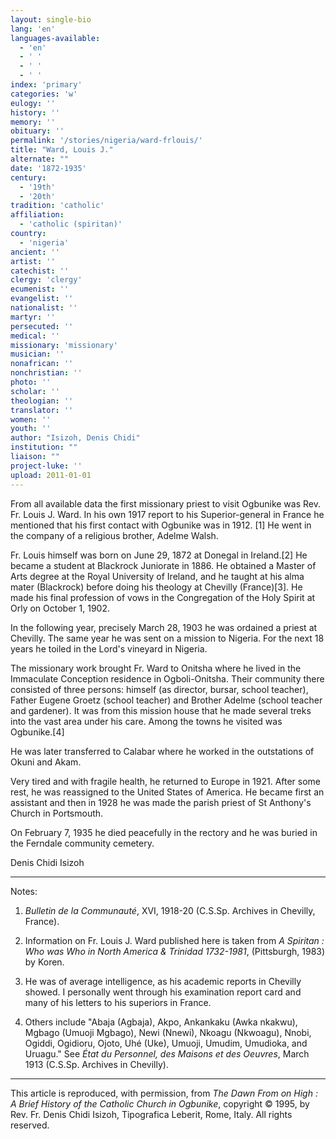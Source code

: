```yaml
---
layout: single-bio
lang: 'en'
languages-available:
  - 'en'
  - ' '
  - ' '
  - ' '
index: 'primary'
categories: 'w'
eulogy: ''
history: ''
memory: ''
obituary: ''
permalink: '/stories/nigeria/ward-frlouis/'
title: "Ward, Louis J."
alternate: ""
date: '1872-1935'
century:
  - '19th'
  - '20th'
tradition: 'catholic'
affiliation:
  - 'catholic (spiritan)'
country:
  - 'nigeria'
ancient: ''
artist: ''
catechist: ''
clergy: 'clergy'
ecumenist: ''
evangelist: ''
nationalist: ''
martyr: ''
persecuted: ''
medical: ''
missionary: 'missionary'
musician: ''
nonafrican: ''
nonchristian: ''
photo: ''
scholar: ''
theologian: ''
translator: ''
women: ''
youth: ''
author: "Isizoh, Denis Chidi"
institution: ""
liaison: ""
project-luke: ''
upload: 2011-01-01
---
```




From all available data the first missionary priest to visit Ogbunike was Rev. Fr. Louis J. Ward. In his own 1917 report to his Superior-general in France he mentioned that his first contact with Ogbunike was in 1912. [1] He went in the company of a religious brother, Adelme Walsh.

Fr. Louis himself was born on June 29, 1872 at Donegal in Ireland.[2] He became a student at Blackrock Juniorate in 1886. He obtained a Master of Arts degree at the Royal University of Ireland, and he taught at his alma mater (Blackrock) before doing his theology at Chevilly (France)[3]. He made his final profession of vows in the Congregation of the Holy Spirit at Orly on October 1, 1902.

In the following year, precisely March 28, 1903 he was ordained a priest at Chevilly. The same year he was sent on a mission to Nigeria. For the next 18 years he toiled in the Lord's vineyard in Nigeria.

The missionary work brought Fr. Ward to Onitsha where he lived in the Immaculate Conception residence in Ogboli-Onitsha. Their community there consisted of three persons: himself (as director, bursar, school teacher), Father Eugene Groetz (school teacher) and Brother Adelme (school teacher and gardener). It was from this mission house that he made several treks into the vast area under his care. Among the towns he visited was Ogbunike.[4]

He was later transferred to Calabar where he worked in the outstations of Okuni and Akam.

Very tired and with fragile health, he returned to Europe in 1921. After some rest, he was reassigned to the United States of America. He became first an assistant and then in 1928 he was made the parish priest of St Anthony's Church in Portsmouth.

On February 7, 1935 he died peacefully in the rectory and he was buried in the Ferndale community cemetery.

Denis Chidi Isizoh

---

Notes:

1. *Bulletin de la Communaut&eacute;*, XVI, 1918-20 (C.S.Sp. Archives in Chevilly, France).

2.  Information on Fr. Louis J. Ward published here is taken from *A Spiritan : Who was Who in North America &amp; Trinidad 1732-1981*, (Pittsburgh, 1983) by Koren.

3.  He was of average intelligence, as his academic reports in Chevilly showed. I
personally went through his examination report card and many of his letters to his superiors in France.

4. Others include "Abaja (Agbaja), Akpo, Ankankaku (Awka nkakwu), Mgbago (Umuoji Mgbago), Newi (Nnewi), Nkoagu (Nkwoagu), Nnobi, Ogiddi, Ogidioru, Ojoto, Uhé (Uke), Umuoji, Umudim, Umudioka, and Uruagu." See *État du Personnel, des Maisons et des Oeuvres*, March 1913 (C.S.Sp. Archives in Chevilly).

---

This article is reproduced, with permission, from *The Dawn From on High : A Brief History of the Catholic Church in Ogbunike*, copyright &copy; 1995, by Rev. Fr. Denis Chidi Isizoh, Tipografica Leberit, Rome, Italy.  All rights reserved.
